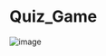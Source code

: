 # Quiz_Game
![image](https://github.com/user-attachments/assets/68208632-2062-4586-b5d6-5b7226c1ff9d)
